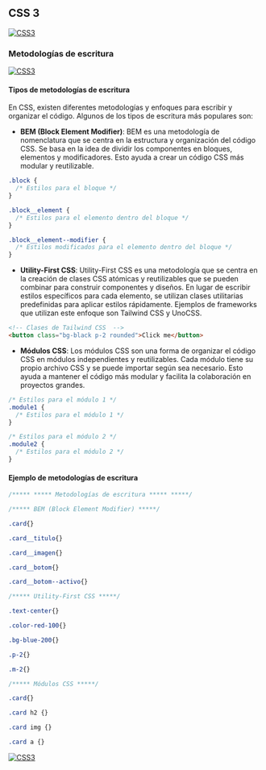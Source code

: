 ## CSS 3
[![CSS3](https://img.shields.io/badge/CSS3-196FB4?style=for-the-badge&logo=CSS3&logoColor=white&labelColor=101010)](https://github.com/Alberto-mt/HTML5_CSS3/blob/main/Apuntes/CSS3/index.md)

### Metodologías de escritura
[![CSS3](https://img.shields.io/badge/Metodologias_de_escritura-447ac0?style=for-the-badge&logo=CSS3&logoColor=white&labelColor=101010)](https://github.com/Alberto-mt/HTML5_CSS3/blob/main/Apuntes/CSS3/categories/Metodologias_de_escritura.md)

#### Tipos de metodologías de escritura
En CSS, existen diferentes metodologías y enfoques para escribir y organizar el código. Algunos de los tipos de escritura más populares son:
- **BEM (Block Element Modifier)**: BEM es una metodología de nomenclatura que se centra en la estructura y organización del código CSS. Se basa en la idea de dividir los componentes en bloques, elementos y modificadores. Esto ayuda a crear un código CSS más modular y reutilizable.
```css
.block {
  /* Estilos para el bloque */
}

.block__element {
  /* Estilos para el elemento dentro del bloque */
}

.block__element--modifier {
  /* Estilos modificados para el elemento dentro del bloque */
}
```
- **Utility-First CSS**: Utility-First CSS es una metodología que se centra en la creación de clases CSS atómicas y reutilizables que se pueden combinar para construir componentes y diseños. En lugar de escribir estilos específicos para cada elemento, se utilizan clases utilitarias predefinidas para aplicar estilos rápidamente. Ejemplos de frameworks que utilizan este enfoque son Tailwind CSS y UnoCSS.
```html
<!-- Clases de Tailwind CSS  -->
<button class="bg-black p-2 rounded">Click me</button>
```
- **Módulos CSS**: Los módulos CSS son una forma de organizar el código CSS en módulos independientes y reutilizables. Cada módulo tiene su propio archivo CSS y se puede importar según sea necesario. Esto ayuda a mantener el código más modular y facilita la colaboración en proyectos grandes.
```css
/* Estilos para el módulo 1 */
.module1 {
  /* Estilos para el módulo 1 */
}

/* Estilos para el módulo 2 */
.module2 {
  /* Estilos para el módulo 2 */
}
```

#### Ejemplo de metodologías de escritura
```css
/***** ***** Metodologías de escritura ***** *****/

/***** BEM (Block Element Modifier) *****/

.card{}

.card__titulo{}

.card__imagen{}

.card__botom{}

.card__botom--activo{}

/***** Utility-First CSS *****/

.text-center{}

.color-red-100{}

.bg-blue-200{}

.p-2{}

.m-2{}

/***** Módulos CSS *****/

.card{}

.card h2 {}

.card img {}

.card a {}
```

[![CSS3](https://img.shields.io/badge/Metodologias_de_escritura-447ac0?style=for-the-badge&label=&#9650;&logoColor=white&labelColor=101010)](https://github.com/Alberto-mt/HTML5_CSS3/blob/main/Apuntes/CSS3/categories/Metodologias_de_escritura.md)
